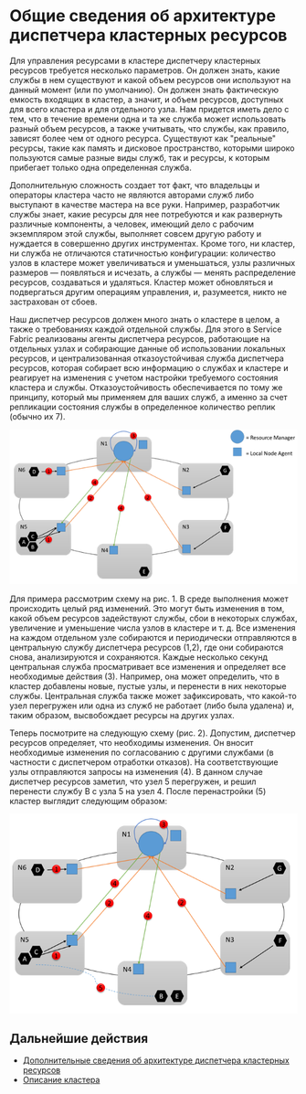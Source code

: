 <properties
   pageTitle="Архитектура диспетчера ресурсов | Microsoft Azure"
   description="Общие сведения об архитектуре диспетчера кластерных ресурсов Service Fabric."
   services="service-fabric"
   documentationCenter=".net"
   authors="masnider"
   manager="timlt"
   editor=""/>

<tags
   ms.service="Service-Fabric"
   ms.devlang="dotnet"
   ms.topic="article"
   ms.tgt_pltfrm="NA"
   ms.workload="NA"
   ms.date="03/03/2016"
   ms.author="masnider"/>

# Общие сведения об архитектуре диспетчера кластерных ресурсов
Для управления ресурсами в кластере диспетчеру кластерных ресурсов требуется несколько параметров. Он должен знать, какие службы в нем существуют и какой объем ресурсов они используют на данный момент (или по умолчанию). Он должен знать фактическую емкость входящих в кластер, а значит, и объем ресурсов, доступных для всего кластера и для отдельного узла. Нам придется иметь дело с тем, что в течение времени одна и та же служба может использовать разный объем ресурсов, а также учитывать, что службы, как правило, зависят более чем от одного ресурса. Существуют как "реальные" ресурсы, такие как память и дисковое пространство, которыми широко пользуются самые разные виды служб, так и ресурсы, к которым прибегает только одна определенная служба.

Дополнительную сложность создает тот факт, что владельцы и операторы кластера часто не являются авторами служб либо выступают в качестве мастера на все руки. Например, разработчик службы знает, какие ресурсы для нее потребуются и как развернуть различные компоненты, а человек, имеющий дело с рабочим экземпляром этой службы, выполняет совсем другую работу и нуждается в совершенно других инструментах. Кроме того, ни кластер, ни служба не отличаются статичностью конфигурации: количество узлов в кластере может увеличиваться и уменьшаться, узлы различных размеров — появляться и исчезать, а службы — менять распределение ресурсов, создаваться и удаляться. Кластер может обновляться и подвергаться другим операциям управления, и, разумеется, никто не застрахован от сбоев.

Наш диспетчер ресурсов должен много знать о кластере в целом, а также о требованиях каждой отдельной службы. Для этого в Service Fabric реализованы агенты диспетчера ресурсов, работающие на отдельных узлах и собирающие данные об использовании локальных ресурсов, и централизованная отказоустойчивая служба диспетчера ресурсов, которая собирает всю информацию о службах и кластере и реагирует на изменения с учетом настройки требуемого состояния кластера и службы. Отказоустойчивость обеспечивается по тому же принципу, который мы применяем для ваших служб, а именно за счет репликации состояния службы в определенное количество реплик (обычно их 7).

![Архитектура балансировщика ресурсов][Image1]

Для примера рассмотрим схему на рис. 1. В среде выполнения может происходить целый ряд изменений. Это могут быть изменения в том, какой объем ресурсов задействуют службы, сбои в некоторых службах, увеличение и уменьшение числа узлов в кластере и т. д. Все изменения на каждом отдельном узле собираются и периодически отправляются в центральную службу диспетчера ресурсов (1,2), где они собираются снова, анализируются и сохраняются. Каждые несколько секунд центральная служба просматривает все изменения и определяет все необходимые действия (3). Например, она может определить, что в кластер добавлены новые, пустые узлы, и перенести в них некоторые службы. Центральная служба также может зафиксировать, что какой-то узел перегружен или одна из служб не работает (либо была удалена) и, таким образом, высвобождает ресурсы на других узлах.

Теперь посмотрите на следующую схему (рис. 2). Допустим, диспетчер ресурсов определяет, что необходимы изменения. Он вносит необходимые изменения по согласованию с другими службами (в частности с диспетчером отработки отказов). На соответствующие узлы отправляются запросы на изменения (4). В данном случае диспетчер ресурсов заметил, что узел 5 перегружен, и решил перенести службу B с узла 5 на узел 4. После перенастройки (5) кластер выглядит следующим образом:

![Архитектура балансировщика ресурсов][Image2]

<!--Every topic should have next steps and links to the next logical set of content to keep the customer engaged-->
<!--Every topic should have next steps and links to the next logical set of content to keep the customer engaged-->
## Дальнейшие действия
- [Дополнительные сведения об архитектуре диспетчера кластерных ресурсов](service-fabric-cluster-resource-manager-architecture.md)
- [Описание кластера](service-fabric-cluster-resource-manager-cluster-description.md)

[Image1]: ./media/service-fabric-cluster-resource-manager-architecture/Service-Fabric-Resource-Manager-Architecture-Activity-1.png
[Image2]: ./media/service-fabric-cluster-resource-manager-architecture/Service-Fabric-Resource-Manager-Architecture-Activity-2.png

<!---HONumber=AcomDC_0309_2016-->